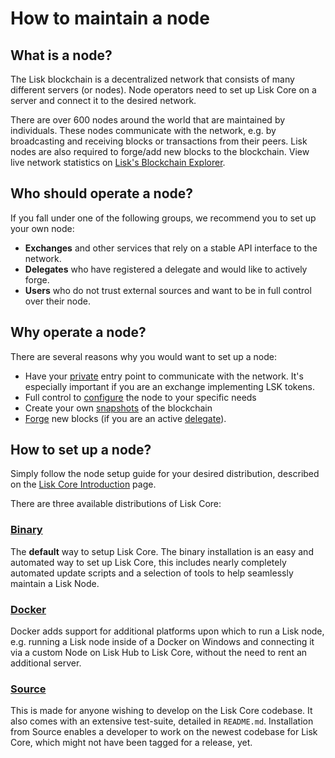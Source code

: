 # How to maintain a node

## What is a node?

The Lisk blockchain is a decentralized network that consists of many different servers (or nodes). Node operators need to set up Lisk Core on a server and connect it to the desired network.

There are over 600 nodes around the world that are maintained by individuals. These nodes communicate with the network, e.g. by broadcasting and receiving blocks or transactions from their peers. Lisk nodes are also required to forge/add new blocks to the blockchain. View live network statistics on [Lisk's Blockchain Explorer](https://explorer.lisk.io/networkMonitor).

## Who should operate a node?

If you fall under one of the following groups, we recommend you to set up your own node:

- __Exchanges__ and other services that rely on a stable API interface to the network.
- __Delegates__ who have registered a delegate and would like to actively forge.
- __Users__ who do not trust external sources and want to be in full control over their node.

## Why operate a node?

There are several reasons why you would want to set up a node:
- Have your [private](../lisk-core/configuration.md#api-access-control) entry point to communicate with the network. It's especially important if you are an exchange implementing LSK tokens.
- Full control to [configure](../lisk-core/configuration.md) the node to your specific needs
- Create your own [snapshots](../lisk-core/introduction.md#snapshots) of the blockchain
- [Forge](../lisk-core/configuration#forging) new blocks (if you are an active [delegate](../lisk-protocol/consensus.md#delegates)).

## How to set up a node?

Simply follow the node setup guide for your desired distribution, described on the [Lisk Core Introduction](../lisk-core/introduction.md#distributions) page.

There are three available distributions of Lisk Core:

### [Binary](../lisk-core/setup/binary.md)
The **default** way to setup Lisk Core.
The binary installation is an easy and automated way to set up Lisk Core, this includes nearly completely automated update scripts and a selection of tools to help seamlessly maintain a Lisk Node.

### [Docker](../lisk-core/setup/docker.md)
Docker adds support for additional platforms upon which to run a Lisk node, e.g. running a Lisk node inside of a Docker on Windows and connecting it via a custom Node on Lisk Hub to Lisk Core, without the need to rent an additional server.

### [Source](../lisk-core/setup/source.md)
This is made for anyone wishing to develop on the Lisk Core codebase. It also comes with an extensive test-suite, detailed in `README.md`. Installation from Source enables a developer to work on the newest codebase for Lisk Core, which might not have been tagged for a release, yet.
